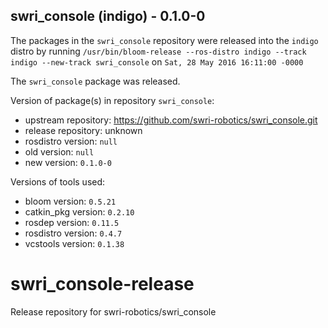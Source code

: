 ## swri_console (indigo) - 0.1.0-0

The packages in the `swri_console` repository were released into the `indigo` distro by running `/usr/bin/bloom-release --ros-distro indigo --track indigo --new-track swri_console` on `Sat, 28 May 2016 16:11:00 -0000`

The `swri_console` package was released.

Version of package(s) in repository `swri_console`:

- upstream repository: https://github.com/swri-robotics/swri_console.git
- release repository: unknown
- rosdistro version: `null`
- old version: `null`
- new version: `0.1.0-0`

Versions of tools used:

- bloom version: `0.5.21`
- catkin_pkg version: `0.2.10`
- rosdep version: `0.11.5`
- rosdistro version: `0.4.7`
- vcstools version: `0.1.38`


# swri_console-release
Release repository for swri-robotics/swri_console
